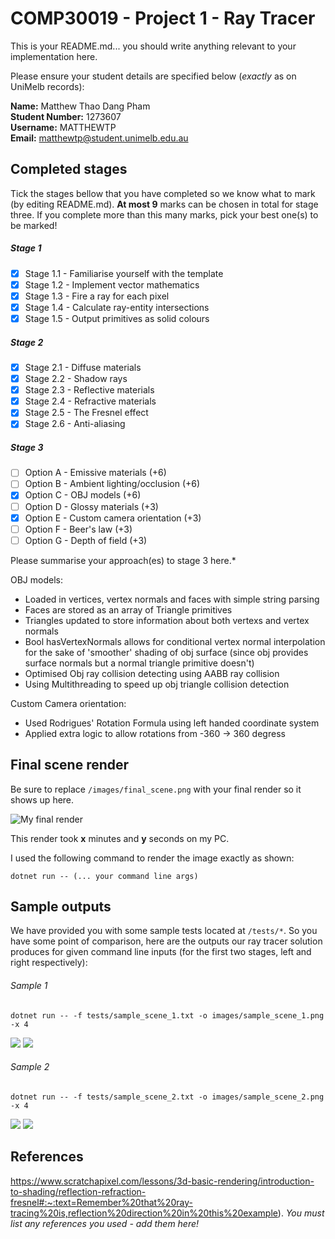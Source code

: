 # COMP30019 - Project 1 - Ray Tracer

This is your README.md... you should write anything relevant to your
implementation here.

Please ensure your student details are specified below (*exactly* as on UniMelb
records):

**Name:** Matthew Thao Dang Pham \
**Student Number:** 1273607 \
**Username:** MATTHEWTP \
**Email:** matthewtp@student.unimelb.edu.au

## Completed stages

Tick the stages bellow that you have completed so we know what to mark (by
editing README.md). **At most 9** marks can be chosen in total for stage
three. If you complete more than this many marks, pick your best one(s) to be
marked!

<!---
Tip: To tick, place an x between the square brackes [ ], like so: [x]
-->

##### Stage 1

- [x] Stage 1.1 - Familiarise yourself with the template
- [x] Stage 1.2 - Implement vector mathematics
- [x] Stage 1.3 - Fire a ray for each pixel
- [x] Stage 1.4 - Calculate ray-entity intersections
- [x] Stage 1.5 - Output primitives as solid colours

##### Stage 2

- [x] Stage 2.1 - Diffuse materials
- [x] Stage 2.2 - Shadow rays
- [x] Stage 2.3 - Reflective materials
- [x] Stage 2.4 - Refractive materials
- [x] Stage 2.5 - The Fresnel effect
- [x] Stage 2.6 - Anti-aliasing

##### Stage 3

- [ ] Option A - Emissive materials (+6)
- [ ] Option B - Ambient lighting/occlusion (+6)
- [x] Option C - OBJ models (+6)
- [ ] Option D - Glossy materials (+3)
- [x] Option E - Custom camera orientation (+3)
- [ ] Option F - Beer's law (+3)
- [ ] Option G - Depth of field (+3)

Please summarise your approach(es) to stage 3 here.*

OBJ models:
- Loaded in vertices, vertex normals and faces with simple string parsing
- Faces are stored as an array of Triangle primitives
- Triangles updated to store information about both vertexs and vertex normals
- Bool hasVertexNormals allows for conditional vertex normal interpolation for the
sake of 'smoother' shading of obj surface (since obj provides surface normals but
a normal triangle primitive doesn't)
- Optimised Obj ray collision detecting using AABB ray collision
- Using Multithreading to speed up obj triangle collision detection

Custom Camera orientation:
- Used Rodrigues' Rotation Formula using left handed coordinate system
- Applied extra logic to allow rotations from -360 -> 360 degress

## Final scene render

Be sure to replace ```/images/final_scene.png``` with your final render so it
shows up here.

![My final render](images/final_scene.png)

This render took **x** minutes and **y** seconds on my PC.

I used the following command to render the image exactly as shown:

```
dotnet run -- (... your command line args)
```

## Sample outputs

We have provided you with some sample tests located at ```/tests/*```. So you
have some point of comparison, here are the outputs our ray tracer solution
produces for given command line inputs (for the first two stages, left and right
respectively):

###### Sample 1

```
dotnet run -- -f tests/sample_scene_1.txt -o images/sample_scene_1.png -x 4
```

<p float="left">
  <img src="images/sample_scene_1_s1.png" />
  <img src="images/sample_scene_1_s2.png" /> 
</p>

###### Sample 2

```
dotnet run -- -f tests/sample_scene_2.txt -o images/sample_scene_2.png -x 4
```

<p float="left">
  <img src="images/sample_scene_2_s1.png" />
  <img src="images/sample_scene_2_s2.png" /> 
</p>

## References
https://www.scratchapixel.com/lessons/3d-basic-rendering/introduction-to-shading/reflection-refraction-fresnel#:~:text=Remember%20that%20ray-tracing%20is,reflection%20direction%20in%20this%20example).
*You must list any references you used - add them here!*

